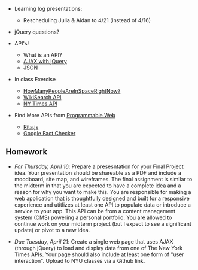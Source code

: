 * Learning log presentations:
  * Rescheduling Julia & Aidan to 4/21 (instead of 4/16)
* jQuery questions?
* API's!
  * What is an API?
  * [AJAX with jQuery](http://learn.jquery.com/ajax/)
  * JSON

* In class Exercise
  * [HowManyPeopleAreInSpaceRightNow?](http://api.open-notify.org/astros.json)
  * [WikiSearch API](http://en.wikipedia.org/w/api.php?action=opensearch&format=json&search)
  * [NY Times API](http://developer.nytimes.com/)

* Find More APIs from [Programmable Web](https://www.programmableweb.com/)
  * [Rita.js](https://rednoise.org/rita/reference/index.php)
  * [Google Fact Checker](https://developers.google.com/fact-check/tools/api)

## Homework

* *For Thursday, April 16*: Prepare a presesntation for your Final Project idea. Your presentation should be shareable as a PDF and include a moodboard, site map, and wireframes. The final assignment is similar to the midterm in that you are expected to have a complete idea and a reason for why you want to make this. You are responsible for making a web application that is thoughtfully designed and built for a responsive experience and utitlizes at least one API to populate data or introduce a service to your app. This API can be from a content management system (CMS) powering a personal portfolio. You are allowed to continue work on your midterm project (but I expect to see a significant update) or pivot to a new idea. 

* *Due Tuesday, April 21*: Create a single web page that uses AJAX (through jQuery) to load and display data from one of The New York Times APIs. Your page should also include at least one form of "user interaction". Upload to NYU classes via a Github link.
